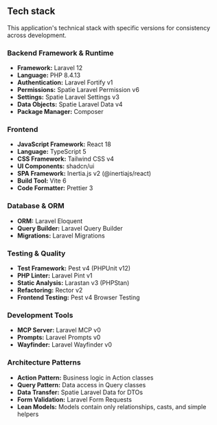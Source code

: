 ## Tech stack

This application's technical stack with specific versions for consistency across development.

### Backend Framework & Runtime
- **Framework:** Laravel 12
- **Language:** PHP 8.4.13
- **Authentication:** Laravel Fortify v1
- **Permissions:** Spatie Laravel Permission v6
- **Settings:** Spatie Laravel Settings v3
- **Data Objects:** Spatie Laravel Data v4
- **Package Manager:** Composer

### Frontend
- **JavaScript Framework:** React 18
- **Language:** TypeScript 5
- **CSS Framework:** Tailwind CSS v4
- **UI Components:** shadcn/ui
- **SPA Framework:** Inertia.js v2 (@inertiajs/react)
- **Build Tool:** Vite 6
- **Code Formatter:** Prettier 3

### Database & ORM
- **ORM:** Laravel Eloquent
- **Query Builder:** Laravel Query Builder
- **Migrations:** Laravel Migrations

### Testing & Quality
- **Test Framework:** Pest v4 (PHPUnit v12)
- **PHP Linter:** Laravel Pint v1
- **Static Analysis:** Larastan v3 (PHPStan)
- **Refactoring:** Rector v2
- **Frontend Testing:** Pest v4 Browser Testing

### Development Tools
- **MCP Server:** Laravel MCP v0
- **Prompts:** Laravel Prompts v0
- **Wayfinder:** Laravel Wayfinder v0

### Architecture Patterns
- **Action Pattern:** Business logic in Action classes
- **Query Pattern:** Data access in Query classes
- **Data Transfer:** Spatie Laravel Data for DTOs
- **Form Validation:** Laravel Form Requests
- **Lean Models:** Models contain only relationships, casts, and simple helpers